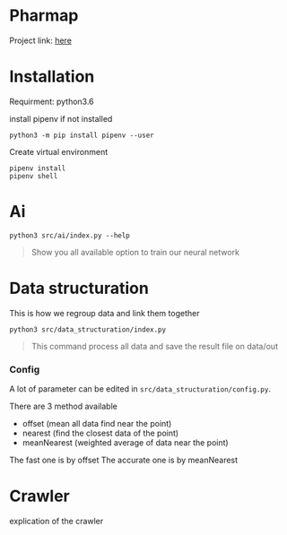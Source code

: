 # Pharmap
Project link: [here](https://projets.aiforabetterworld.bemyapp.com/#/projects/5bba650454a8770004b25ccc)

# Installation

Requirment: python3.6

install pipenv if not installed
```
python3 -m pip install pipenv --user
```
Create virtual environment
```
pipenv install
pipenv shell
```
# Ai
```
python3 src/ai/index.py --help
```
> Show you all available option to train our neural network

# Data structuration
This is how we regroup data and link them together
```
python3 src/data_structuration/index.py
```

> This command process all data and save the result file on data/out

### Config

A lot of parameter can be edited in `src/data_structuration/config.py`.

There are 3 method available
 - offset (mean all data find near the point)
 - nearest (find the closest data of the point)
 - meanNearest (weighted average of data near the point)

The fast one is by offset
The accurate one is by meanNearest

# Crawler
explication of the crawler
